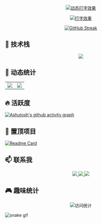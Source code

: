<p align="center">
  <a href="你的个人网站或社交链接">
    <img src="https://readme-typing-svg.herokuapp.com?font=Fira+Code&size=30&duration=4000&pause=1000&color=00F72D&center=true&vCenter=true&width=435&lines=欢迎来到我的世界;全栈开发者;技术爱好者;持续学习者" alt="动态打字效果" />
  </a>
</p>

<p align="center">
  <a href="https://git.io/typing-svg">
    <img src="https://readme-typing-svg.demolab.com?font=Fira+Code&weight=600&size=24&duration=4000&pause=1000&color=00F7F7&width=435&lines=让代码改变世界" alt="打字效果" />
  </a>
</p>

<div align="center">
  
[![GitHub Streak](https://streak-stats.demolab.com?user=HUXING8&theme=dark)](https://git.io/streak-stats)

</div>

## 🚀 技术栈

<p align="center">
  <img src="https://skillicons.dev/icons?i=js,ts,react,nodejs,py,java,aws,docker,git,github,html,css,tailwind,redux,mongodb,mysql,postgres,linux,vscode" />
</p>

## 🌟 动态统计

<table align="center">
  <tr>
    <td>
      <img src="https://github-readme-stats.vercel.app/api?username=HUXING8&show_icons=true&theme=radical" />
    </td>
    <td>
      <img src="https://github-readme-stats.vercel.app/api/top-langs/?username=HUXING8&layout=compact&theme=merko" />
    </td>
  </tr>
</table>

## 🔥 活跃度

<!-- 生成于 https://github.com/ashutosh00710/github-readme-activity-graph -->
[![Ashutosh's github activity graph](https://github-readme-activity-graph.vercel.app/graph?username=HUXING8&theme=react-dark&hide_border=true&area=true)](https://github.com/ashutosh00710/github-readme-activity-graph)

## 📌 置顶项目

<!-- 生成于 https://github.com/DenverCoder1/github-readme-medium-recent-article -->
[![Readme Card](https://github-readme-medium-recent-article.vercel.app/medium/@你的Medium用户名/文章ID)](https://github.com/DenverCoder1/github-readme-medium-recent-article)

## 📫 联系我

<p align="center">
  <a href="邮箱地址">
    <img src="https://img.shields.io/badge/Gmail-D14836?style=for-the-badge&logo=gmail&logoColor=white" />
  </a>
  <a href="领英链接">
    <img src="https://img.shields.io/badge/LinkedIn-0077B5?style=for-the-badge&logo=linkedin&logoColor=white" />
  </a>
  <a href="个人网站">
    <img src="https://img.shields.io/badge/Portfolio-%23000000.svg?style=for-the-badge&logo=vercel&logoColor=white" />
  </a>
</p>

## 🎮 趣味统计

<p align="center">
  <img src="https://komarev.com/ghpvc/?username=HUXING8&label=Profile+Views&color=blueviolet&style=flat-square" alt="访问统计" />
</p>

<!-- 生成于 https://github.com/Platane/snk -->
![snake gif](https://github.com/HUXING8/HUXING8/blob/output/github-contribution-grid-snake.svg)

